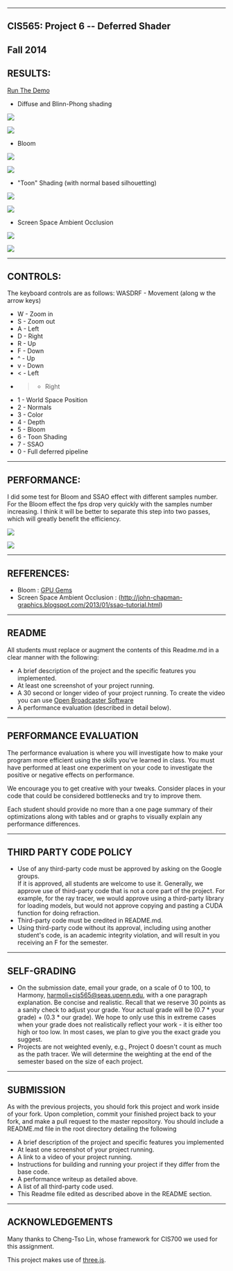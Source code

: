 ------------------------------------------------------------------------------
CIS565: Project 6 -- Deferred Shader
-------------------------------------------------------------------------------
Fall 2014
-------------------------------------------------------------------------------
RESULTS:
-------------------------------------------------------------------------------

[Run The Demo](http://diracsea3921.github.io/Project6-DeferredShader/)



* Diffuse and Blinn-Phong shading

![](https://github.com/DiracSea3921/Project6-DeferredShader/blob/master/Untitled6.png)

![](https://github.com/DiracSea3921/Project6-DeferredShader/blob/master/Untitled2.png)

* Bloom

![](https://github.com/DiracSea3921/Project6-DeferredShader/blob/master/Untitled7.png)

![](https://github.com/DiracSea3921/Project6-DeferredShader/blob/master/Untitled3.png)

* "Toon" Shading (with normal based silhouetting)

![](https://github.com/DiracSea3921/Project6-DeferredShader/blob/master/Untitled8.png)

![](https://github.com/DiracSea3921/Project6-DeferredShader/blob/master/Untitled4.png)

* Screen Space Ambient Occlusion

![](https://github.com/DiracSea3921/Project6-DeferredShader/blob/master/Untitled5.png)

![](https://github.com/DiracSea3921/Project6-DeferredShader/blob/master/Untitled1.png)

-------------------------------------------------------------------------------
CONTROLS:
-------------------------------------------------------------------------------

The keyboard controls are as follows:
WASDRF - Movement (along w the arrow keys)
* W - Zoom in
* S - Zoom out
* A - Left
* D - Right
* R - Up
* F - Down
* ^ - Up
* v - Down
* < - Left
* > - Right
* 1 - World Space Position
* 2 - Normals
* 3 - Color
* 4 - Depth
* 5 - Bloom
* 6 - Toon Shading
* 7 - SSAO
* 0 - Full deferred pipeline

-------------------------------------------------------------------------------
PERFORMANCE:
-------------------------------------------------------------------------------

I did some test for Bloom and SSAO effect with different samples number. For the Bloom effect the fps drop very quickly with the samples number increasing.
I think it will be better to separate this step into two passes, which will greatly benefit the efficiency.
 
![](https://github.com/DiracSea3921/Project6-DeferredShader/blob/master/image.png)

![](https://github.com/DiracSea3921/Project6-DeferredShader/blob/master/image2.png)

-------------------------------------------------------------------------------
REFERENCES:
-------------------------------------------------------------------------------

* Bloom : [GPU Gems](http://http.developer.nvidia.com/GPUGems/gpugems_ch21.html) 
* Screen Space Ambient Occlusion : (http://john-chapman-graphics.blogspot.com/2013/01/ssao-tutorial.html)

-------------------------------------------------------------------------------
README
-------------------------------------------------------------------------------
All students must replace or augment the contents of this Readme.md in a clear 
manner with the following:

* A brief description of the project and the specific features you implemented.
* At least one screenshot of your project running.
* A 30 second or longer video of your project running.  To create the video you
  can use [Open Broadcaster Software](http://obsproject.com) 
* A performance evaluation (described in detail below).

-------------------------------------------------------------------------------
PERFORMANCE EVALUATION
-------------------------------------------------------------------------------
The performance evaluation is where you will investigate how to make your 
program more efficient using the skills you've learned in class. You must have
performed at least one experiment on your code to investigate the positive or
negative effects on performance. 

We encourage you to get creative with your tweaks. Consider places in your code
that could be considered bottlenecks and try to improve them. 

Each student should provide no more than a one page summary of their
optimizations along with tables and or graphs to visually explain any
performance differences.

-------------------------------------------------------------------------------
THIRD PARTY CODE POLICY
-------------------------------------------------------------------------------
* Use of any third-party code must be approved by asking on the Google groups.  
  If it is approved, all students are welcome to use it.  Generally, we approve 
  use of third-party code that is not a core part of the project.  For example, 
  for the ray tracer, we would approve using a third-party library for loading 
  models, but would not approve copying and pasting a CUDA function for doing 
  refraction.
* Third-party code must be credited in README.md.
* Using third-party code without its approval, including using another 
  student's code, is an academic integrity violation, and will result in you 
  receiving an F for the semester.

-------------------------------------------------------------------------------
SELF-GRADING
-------------------------------------------------------------------------------
* On the submission date, email your grade, on a scale of 0 to 100, to Harmony,
  harmoli+cis565@seas.upenn.edu, with a one paragraph explanation.  Be concise and 
  realistic.  Recall that we reserve 30 points as a sanity check to adjust your 
  grade.  Your actual grade will be (0.7 * your grade) + (0.3 * our grade).  We 
  hope to only use this in extreme cases when your grade does not realistically 
  reflect your work - it is either too high or too low.  In most cases, we plan 
  to give you the exact grade you suggest.
* Projects are not weighted evenly, e.g., Project 0 doesn't count as much as 
  the path tracer.  We will determine the weighting at the end of the semester 
  based on the size of each project.


---
SUBMISSION
---
As with the previous projects, you should fork this project and work inside of
your fork. Upon completion, commit your finished project back to your fork, and
make a pull request to the master repository.  You should include a README.md
file in the root directory detailing the following

* A brief description of the project and specific features you implemented
* At least one screenshot of your project running.
* A link to a video of your project running.
* Instructions for building and running your project if they differ from the
  base code.
* A performance writeup as detailed above.
* A list of all third-party code used.
* This Readme file edited as described above in the README section.

---
ACKNOWLEDGEMENTS
---

Many thanks to Cheng-Tso Lin, whose framework for CIS700 we used for this
assignment.

This project makes use of [three.js](http://www.threejs.org).
